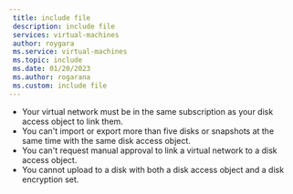 ```yaml
---
 title: include file
 description: include file
 services: virtual-machines
 author: roygara
 ms.service: virtual-machines
 ms.topic: include
 ms.date: 01/20/2023
 ms.author: rogarana
 ms.custom: include file
---
```


- Your virtual network must be in the same subscription as your disk access object to link them.
- You can't import or export more than five disks or snapshots at the same time with the same disk access object.
- You can't request manual approval to link a virtual network to a disk access object.
- You cannot upload to a disk with both a disk access object and a disk encryption set.


